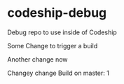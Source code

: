 codeship-debug
==============

Debug repo to use inside of Codeship

Some Change to trigger a build

Another change now

Changey change
Build on master: 1
